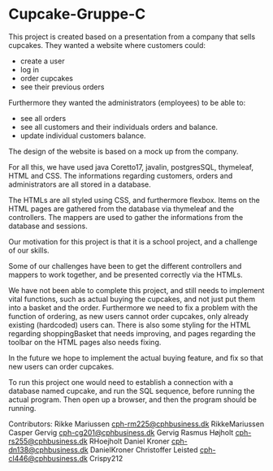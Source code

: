 # Cupcake-Gruppe-C

This project is created based on a presentation from a company that sells cupcakes. They wanted a website where customers could: 
- create a user
- log in
- order cupcakes
- see their previous orders

Furthermore they wanted the administrators (employees) to be able to:
- see all orders
- see all customers and their individuals orders and balance.
- update individual customers balance.

The design of the website is based on a mock up from the company.

For all this, we have used java Coretto17, javalin, postgresSQL, thymeleaf, HTML and CSS.
The informations regarding customers, orders and administrators are all stored in a database.

The HTMLs are all styled using CSS, and furthermore flexbox. Items on the HTML pages are gathered from the database via thymeleaf and the controllers. 
The mappers are used to gather the informations from the database and sessions.

Our motivation for this project is that it is a school project, and a challenge of our skills.

Some of our challenges have been to get the different controllers and mappers to work together, and be presented correctly via the HTMLs.


We have not been able to complete this project, and still needs to implement vital functions, such as actual buying the cupcakes, and not just put them into a basket and the order.
Furthermore we need to fix a problem with the function of ordering, as new users cannot order cupcakes, only already existing (hardcoded) users can.
There is also some styling for the HTML regarding shoppingBasket that needs improving, and pages regarding the toolbar on the HTML pages also needs fixing.

In the future we hope to implement the actual buying feature, and fix so that new users can order cupcakes.

To run this project one would need to establish a connection with a database named cupcake, and run the SQL sequence, before running the actual program. 
Then open up a browser, and then the program should be running.



Contributors:
Rikke Mariussen		cph-rm225@cphbusiness.dk	RikkeMariussen 
Casper Gervig		cph-cg201@cphbusiness.dk	Gervig 
Rasmus Højholt		cph-rs255@cphbusiness.dk	RHoejholt
Daniel Kroner		cph-dn138@cphbusiness.dk	DanielKroner 
Christoffer Leisted	cph-cl446@cphbusiness.dk	Crispy212
